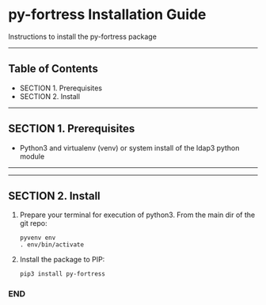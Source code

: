 # py-fortress Installation Guide
 
Instructions to install the py-fortress package
_____________________________________________________________________________
## Table of Contents
 * SECTION 1. Prerequisites
 * SECTION 2. Install
______________________________________________________________________________
## SECTION 1. Prerequisites

 * Python3 and virtualenv (venv) or system install of the ldap3 python module
___________________________________________________________________________________
______________________________________________________________________________
## SECTION 2. Install


1. Prepare your terminal for execution of python3.  From the main dir of the git repo:
    ```
    pyvenv env
    . env/bin/activate
    ```

2. Install the package to PIP:
    ```
    pip3 install py-fortress
    ```

### END

